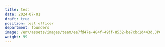 ```yaml
---
title: test
date: 2024-07-01
draft: true
position: test officer
department: founders
image: /env/assets/images/team/ee7fd47e-484f-49bf-8532-be7cbc1d443d.JPG
weight: 99
---
```

